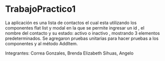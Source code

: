 # TrabajoPractico1

La aplicación es una lista de contactos el cual esta utilizando los componentes flat list y modal en la que se permite ingresar un id , el nombre del contacto y su estado: activo o inactivo , mostrando 3 elementos predeterminados.
Se agregaron pruebas unitarias para hacer pruebas a los componentes y al método AddItem.

Integrantes:
Correa Gonzales, Brenda Elizabeth
Sihuas, Angelo
